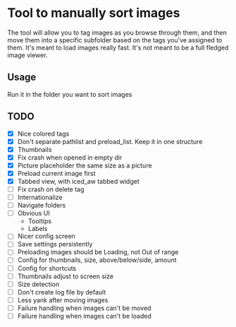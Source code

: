 # Tool to manually sort images

The tool will allow you to tag images as you browse through them, and then move them into a specific subfolder based on the tags you've assigned to them.
	It's meant to load images really fast. It's not meant to be a full fledged image viewer.

## Usage

Run it in the folder you want to sort images

## TODO

- [x] Nice colored tags
- [x] Don't separate pathlist and preload_list. Keep it in one structure
- [x] Thumbnails
- [x] Fix crash when opened in empty dir
- [x] Picture placeholder the same size as a picture
- [x] Preload current image first
- [x] Tabbed view, with iced_aw tabbed widget
- [ ] Fix crash on delete tag
- [ ] Internationalize
- [ ] Navigate folders
- [ ] Obvious UI
    - Tooltips
    - Labels
- [ ] Nicer config screen
- [ ] Save settings persistently
- [ ] Preloading images should be Loading, not Out of range
- [ ] Config for thumbnails, size, above/below/side, amount
- [ ] Config for shortcuts
- [ ] Thumbnails adjust to screen size
- [ ] Size detection
- [ ] Don't create log file by default
- [ ] Less yank after moving images
- [ ] Failure handling when images can't be moved
- [ ] Failure handling when images can't be loaded

